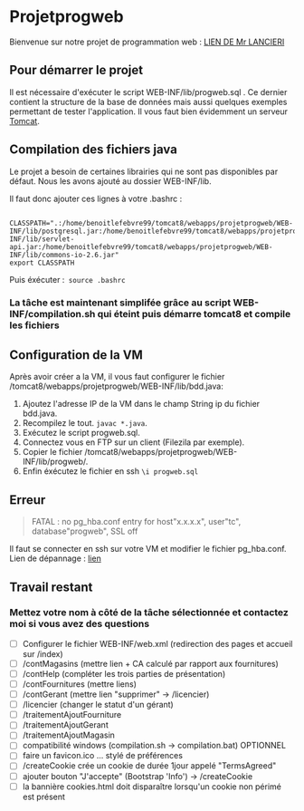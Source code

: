# Projetprogweb

 Bienvenue sur notre projet de programmation web : [LIEN DE Mr LANCIERI](https://www.iut-info.univ-lille.fr/~lancieri/cours/progweb/)

## Pour démarrer le projet 

 Il est nécessaire d'exécuter le script WEB-INF/lib/progweb.sql . 
 Ce dernier contient la structure de la base de données mais aussi quelques exemples permettant de tester l'application.
 Il vous faut bien évidemment un serveur [Tomcat](https://tomcat.apache.org/download-70.cgi). 

## Compilation des fichiers java

 Le projet a besoin de certaines librairies qui ne sont pas disponibles par défaut. Nous les avons ajouté au dossier WEB-INF/lib.

 Il faut donc ajouter ces lignes à votre .bashrc : 
```
 CLASSPATH=".:/home/benoitlefebvre99/tomcat8/webapps/projetprogweb/WEB-INF/lib/postgresql.jar:/home/benoitlefebvre99/tomcat8/webapps/projetprogweb/WEB-INF/lib/servlet-api.jar:/home/benoitlefebvre99/tomcat8/webapps/projetprogweb/WEB-INF/lib/commons-io-2.6.jar"
export CLASSPATH
```


 Puis éxécuter :` source .bashrc`

### La tâche est maintenant simplifée grâce au script WEB-INF/compilation.sh qui éteint puis démarre tomcat8 et compile les fichiers 

## Configuration de la VM

 Après avoir créer a la VM, il vous faut configurer le fichier /tomcat8/webapps/projetprogweb/WEB-INF/lib/bdd.java:
 1.  Ajoutez l'adresse IP de la VM dans le champ String ip du fichier bdd.java.
 2.  Recompilez le tout. `javac *.java`.
 3.  Exécutez le script progweb.sql.
 4.  Connectez vous en FTP sur un client (Filezila par exemple).
 5.  Copier le fichier /tomcat8/webapps/projetprogweb/WEB-INF/lib/progweb/.
 6.  Enfin éxécutez le fichier en ssh `\i progweb.sql`
 
## Erreur 
>  FATAL : no pg_hba.conf entry for host"x.x.x.x", user"tc", database"progweb", SSL off

Il faut se connecter en ssh sur votre VM et modifier le fichier pg_hba.conf.
Lien de dépannage : [lien](https://confluence.atlassian.com/jirakb/error-connecting-to-database-fatal-no-pg_hba-conf-entry-for-host-x-x-x-x-user-jiradbuser-database-jiradb-ssl-off-950801726.html)

## Travail restant
### Mettez votre nom à côté de la tâche sélectionnée et contactez moi si vous avez des questions 

* [ ]  Configurer le fichier WEB-INF/web.xml (redirection des pages et accueil sur /index)
* [ ]  /contMagasins (mettre lien + CA calculé par rapport aux fournitures)
* [ ]  /contHelp (compléter les trois parties de présentation)
* [ ]  /contFournitures (mettre liens)
* [ ]  /contGerant (mettre lien "supprimer" -> /licencier)
* [ ]  /licencier (changer le statut d'un gérant)
* [ ]  /traitementAjoutFourniture
* [ ]  /traitementAjoutGerant
* [ ]  /traitementAjoutMagasin
* [ ]  compatibilité windows (compilation.sh -> compilation.bat) OPTIONNEL
* [ ]  faire un favicon.ico ... stylé de préférences
* [ ]  /createCookie crée un cookie de durée 1jour appelé "TermsAgreed"
* [ ]  ajouter bouton "J'accepte" (Bootstrap 'Info') -> /createCookie
* [ ]  la bannière cookies.html doit disparaître lorsqu'un cookie non périmé est présent